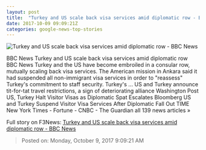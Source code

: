 ```yaml
---
layout: post
title:  "Turkey and US scale back visa services amid diplomatic row - BBC News"
date: 2017-10-09 09:09:21Z
categories: google-news-top-stories
---
```


![Turkey and US scale back visa services amid diplomatic row - BBC News](https://ichef-1.bbci.co.uk/news/1024/cpsprodpb/08B9/production/_98233220_embassy.jpg)

BBC News Turkey and US scale back visa services amid diplomatic row BBC News Turkey and the US have become embroiled in a consular row, mutually scaling back visa services. The American mission in Ankara said it had suspended all non-immigrant visa services in order to "reassess" Turkey's commitment to staff security. Turkey's ... US and Turkey announce tit-for-tat travel restrictions, a sign of deteriorating alliance Washington Post US, Turkey Halt Visitor Visas as Diplomatic Spat Escalates Bloomberg US and Turkey Suspend Visitor Visa Services After Diplomatic Fall Out TIME New York Times - Fortune - CNBC - The Guardian all 139 news articles »


Full story on F3News: [Turkey and US scale back visa services amid diplomatic row - BBC News](http://www.f3nws.com/n/4Vn4qH)

> Posted on: Monday, October 9, 2017 9:09:21 AM
